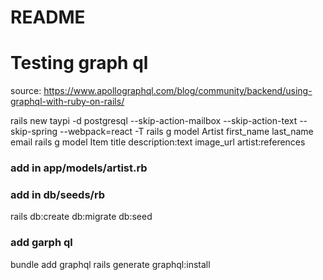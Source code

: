 # README
# Testing graph ql

source: https://www.apollographql.com/blog/community/backend/using-graphql-with-ruby-on-rails/


rails new taypi -d postgresql --skip-action-mailbox --skip-action-text --skip-spring --webpack=react -T
rails g model Artist first_name last_name email
rails g model Item title description:text image_url artist:references
### add in app/models/artist.rb
### add in  db/seeds/rb 
rails db:create db:migrate db:seed

### add garph ql
bundle add graphql 
rails generate graphql:install 